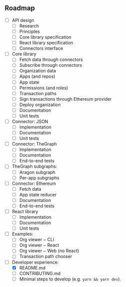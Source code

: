 ## Roadmap

- [ ] API design
  - [ ] Research
  - [ ] Principles
  - [ ] Core library specification
  - [ ] React library specification
  - [ ] Connectors interface
- [ ] Core library
  - [ ] Fetch data through connectors
  - [ ] Subscribe through connectors
  - [ ] Organization data
  - [ ] Apps (and repos)
  - [ ] App state
  - [ ] Permissions (and roles)
  - [ ] Transaction paths
  - [ ] Sign transactions through Ethereum provider
  - [ ] Deploy organization
  - [ ] Documentation
  - [ ] Unit tests
- [ ] Connector: JSON
  - [ ] Implementation
  - [ ] Documentation
  - [ ] Unit tests
- [ ] Connector: TheGraph
  - [ ] Implementation
  - [ ] Documentation
  - [ ] End-to-end tests
- [ ] TheGraph subgraphs:
  - [ ] Aragon subgraph
  - [ ] Per-app subgraphs
- [ ] Connector: Ethereum
  - [ ] Fetch data
  - [ ] App state reducer
  - [ ] Documentation
  - [ ] End-to-end tests
- [ ] React library
  - [ ] Implementation
  - [ ] Documentation
  - [ ] Unit tests
- [ ] Examples:
  - [ ] Org viewer − CLI
  - [ ] Org viewer − React
  - [ ] Org viewer − Web (no React)
  - [ ] Transaction path chooser
- [ ] Developer experience:
  - [x] README.md
  - [ ] CONTRIBUTING.md
  - [ ] Minimal steps to develop (e.g. `yarn && yarn dev`).

